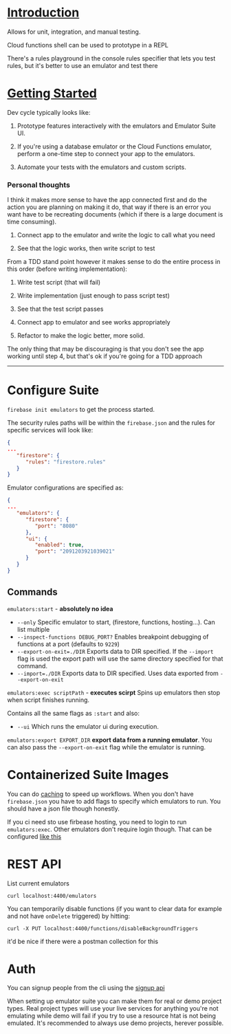 # [Introduction](https://firebase.google.com/docs/emulator-suite)

Allows for unit, integration, and manual testing.

Cloud functions shell can be used to prototype in a REPL

There's a rules playground in the console rules specifier that lets you test
rules, but it's better to use an emulator and test there

# [Getting Started](https://firebase.google.com/docs/emulator-suite/connect_and_prototype)

Dev cycle typically looks like:

1. Prototype features interactively with the emulators and Emulator Suite UI.

2. If you're using a database emulator or the Cloud Functions emulator,
   perform a one-time step to connect your app to the emulators.

3. Automate your tests with the emulators and custom scripts.

### Personal thoughts

I think it makes more sense to have the app connected first and do the action
you are planning on making it do, that way if there is an error you want have to
be recreating documents (which if there is a large document is time consuming).

1. Connect app to the emulator and write the logic to call what you need

2. See that the logic works, then write script to test

From a TDD stand point however it makes sense to do the entire process in this
order (before writing implementation):

1. Write test script (that will fail)

2. Write implementation (just enough to pass script test)

3. See that the test script passes

4. Connect app to emulator and see works appropriately

5. Refactor to make the logic better, more solid.

The only thing that may be discouraging is that you don't see the app working
until step 4, but that's ok if you're going for a TDD approach

---

# Configure Suite

`firebase init emulators` to get the process started.

The security rules paths will be within the `firebase.json` and the rules for specific
services will look like:

```json
{
...
   "firestore": {
      "rules": "firestore.rules"
   }
}
```

Emulator configurations are specified as:

```json
{
...
   "emulators": {
      "firestore": {
         "port": "8080"
      },
      "ui": {
         "enabled": true,
         "port": "2091203921039021"
      }
   }
}
```

## Commands

`emulators:start` - **absolutely no idea**

-  `--only` Specific emulator to start, (firestore, functions, hosting...). Can
   list multiple
-  `--inspect-functions DEBUG_PORT?` Enables breakpoint debugging of functions at
   a port (defaults to `9229`)
-  `--export-on-exit=./DIR` Exports data to DIR specified. If the `--import` flag
   is used the export path will use the same directory specified for that
   command.
-  `--import=./DIR` Exports data to DIR specified. Uses data exported from
   `--export-on-exit`

`emulators:exec scriptPath` - **executes scirpt** Spins up emulators then stop
when script finishes running.

Contains all the same flags as `:start` and also:

-  `--ui` Which runs the emulator ui during execution.

`emulators:export EXPORT_DIR` **export data from a running emulator**. You can
also pass the `--export-on-exit` flag while the emulator is running.

# Containerized Suite Images

You can do
[caching](https://firebase.google.com/docs/emulator-suite/install_and_configure#running_containerized_emulator_suite_images) to speed up workflows. When you don't have `firebase.json` you have to add flags to specify which emulators to run. You should have a json file though honestly.

If you ci need sto use firbease hosting, you need to login to run
`emulators:exec`. Other emulators don't require login though. That can be
configured
[like this](https://firebase.google.com/docs/emulator-suite/install_and_configure#generate_an_auth_token_hosting_emulator_only)

# REST API

List current emulators

```
curl localhost:4400/emulators
```

You can temporarily disable functions (if you want to clear data for example and
not have `onDelete` triggered) by hitting:

```
curl -X PUT localhost:4400/functions/disableBackgroundTriggers
```

it'd be nice if there were a postman collection for this

# Auth

You can signup people from the cli using the [signup api](https://firebase.google.com/docs/reference/rest/auth#section-create-email-password)

When setting up emulator suite you can make them for real or demo project types.
Real project types will use your live services for anything you're not emulating
while demo will fail if you try to use a resource htat is not being emulated.
It's recommended to always use demo projects, herever possible.
